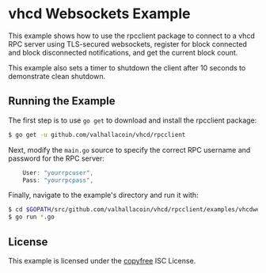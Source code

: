 vhcd Websockets Example
=======================

This example shows how to use the rpcclient package to connect to a vhcd RPC
server using TLS-secured websockets, register for block connected and block
disconnected notifications, and get the current block count.

This example also sets a timer to shutdown the client after 10 seconds to
demonstrate clean shutdown.

## Running the Example

The first step is to use `go get` to download and install the rpcclient package:

```bash
$ go get -u github.com/valhallacoin/vhcd/rpcclient
```

Next, modify the `main.go` source to specify the correct RPC username and
password for the RPC server:

```Go
	User: "yourrpcuser",
	Pass: "yourrpcpass",
```

Finally, navigate to the example's directory and run it with:

```bash
$ cd $GOPATH/src/github.com/valhallacoin/vhcd/rpcclient/examples/vhcdwebsockets
$ go run *.go
```

## License

This example is licensed under the [copyfree](http://copyfree.org) ISC License.
